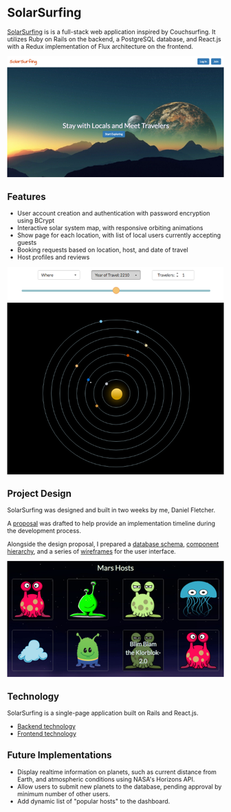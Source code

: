 # SolarSurfing

[SolarSurfing][solarsurfing] is is a full-stack web application inspired by Couchsurfing. It utilizes Ruby on Rails on the backend, a PostgreSQL database, and React.js with a Redux implementation of Flux architecture on the frontend.

![Splash page][splash-photo]

## Features

+ User account creation and authentication with password encryption using BCrypt
+ Interactive solar system map, with responsive orbiting animations
+ Show page for each location, with list of local users currently accepting guests
+ Booking requests based on location, host, and date of travel
+ Host profiles and reviews

![Interactive orbital map of our solar system][orbital-map-photo]

## Project Design

SolarSurfing was designed and built in two weeks by me, Daniel Fletcher.

A [proposal][proposal] was drafted to help provide an implementation timeline during the development process.

Alongside the design proposal, I prepared a [database schema][schema], [component hierarchy][components], and a series of [wireframes][wireframes] for the user interface.

![Hosts available at a searchable location][hosts-photo]

## Technology

SolarSurfing is a single-page application built on Rails and React.js.

+ [Backend technology][backend]
+ [Frontend technology][frontend]

## Future Implementations

+ Display realtime information on planets, such as current distance from Earth, and atmospheric conditions using NASA's Horizons API.
+ Allow users to submit new planets to the database, pending approval by minimum number of other users.
+ Add dynamic list of "popular hosts" to the dashboard.


[solarsurfing]: https://solarsurfing.herokuapp.com
[proposal]: ./docs/README.md
[schema]: ./docs/schema.md
[components]: ./docs/component-hierarchy.md
[wireframes]: ./docs/wireframes
[backend]: ./docs/backend.md
[frontend]: ./docs/frontend.md
[splash-photo]: ./docs/screenshots/splash.png
[orbital-map-photo]: ./docs/screenshots/orbital_map.png
[hosts-photo]: ./docs/screenshots/hosts.png
[host-detail-photo]: ./docs/screenshots/host_detail.png
